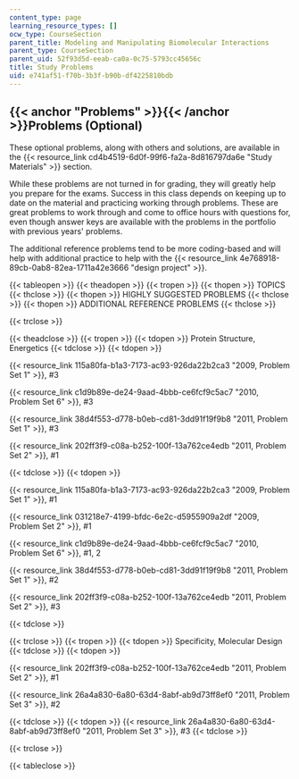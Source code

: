 ```yaml
---
content_type: page
learning_resource_types: []
ocw_type: CourseSection
parent_title: Modeling and Manipulating Biomolecular Interactions
parent_type: CourseSection
parent_uid: 52f93d5d-eeab-ca0a-0c75-5793cc45656c
title: Study Problems
uid: e741af51-f70b-3b3f-b90b-df4225810bdb
---
```


{{< anchor "Problems" >}}{{< /anchor >}}Problems (Optional)
-----------------------------------------------------------

These optional problems, along with others and solutions, are available in the {{< resource_link cd4b4519-6d0f-99f6-fa2a-8d816797da6e "Study Materials" >}} section.

While these problems are not turned in for grading, they will greatly help you prepare for the exams. Success in this class depends on keeping up to date on the material and practicing working through problems. These are great problems to work through and come to office hours with questions for, even though answer keys are available with the problems in the portfolio with previous years' problems.

The additional reference problems tend to be more coding-based and will help with additional practice to help with the {{< resource_link 4e768918-89cb-0ab8-82ea-1711a42e3666 "design project" >}}.

{{< tableopen >}}
{{< theadopen >}}
{{< tropen >}}
{{< thopen >}}
TOPICS
{{< thclose >}}
{{< thopen >}}
HIGHLY SUGGESTED PROBLEMS
{{< thclose >}}
{{< thopen >}}
ADDITIONAL REFERENCE PROBLEMS
{{< thclose >}}

{{< trclose >}}

{{< theadclose >}}
{{< tropen >}}
{{< tdopen >}}
Protein Structure, Energetics
{{< tdclose >}}
{{< tdopen >}}


{{< resource_link 115a80fa-b1a3-7173-ac93-926da22b2ca3 "2009, Problem Set 1" >}}, #3

{{< resource_link c1d9b89e-de24-9aad-4bbb-ce6fcf9c5ac7 "2010, Problem Set 6" >}}, #3

{{< resource_link 38d4f553-d778-b0eb-cd81-3dd91f19f9b8 "2011, Problem Set 1" >}}, #3

{{< resource_link 202ff3f9-c08a-b252-100f-13a762ce4edb "2011, Problem Set 2" >}}, #1


{{< tdclose >}}
{{< tdopen >}}


{{< resource_link 115a80fa-b1a3-7173-ac93-926da22b2ca3 "2009, Problem Set 1" >}}, #1

{{< resource_link 031218e7-4199-bfdc-6e2c-d5955909a2df "2009, Problem Set 2" >}}, #1

{{< resource_link c1d9b89e-de24-9aad-4bbb-ce6fcf9c5ac7 "2010, Problem Set 6" >}}, #1, 2

{{< resource_link 38d4f553-d778-b0eb-cd81-3dd91f19f9b8 "2011, Problem Set 1" >}}, #2

{{< resource_link 202ff3f9-c08a-b252-100f-13a762ce4edb "2011, Problem Set 2" >}}, #3


{{< tdclose >}}

{{< trclose >}}
{{< tropen >}}
{{< tdopen >}}
Specificity, Molecular Design
{{< tdclose >}}
{{< tdopen >}}


{{< resource_link 202ff3f9-c08a-b252-100f-13a762ce4edb "2011, Problem Set 2" >}}, #1

{{< resource_link 26a4a830-6a80-63d4-8abf-ab9d73ff8ef0 "2011, Problem Set 3" >}}, #2


{{< tdclose >}}
{{< tdopen >}}
{{< resource_link 26a4a830-6a80-63d4-8abf-ab9d73ff8ef0 "2011, Problem Set 3" >}}, #3
{{< tdclose >}}

{{< trclose >}}

{{< tableclose >}}